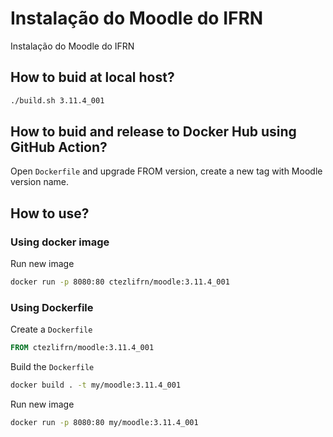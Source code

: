 # Instalação do Moodle do IFRN

Instalação do Moodle do IFRN

## How to buid at local host?

```bash
./build.sh 3.11.4_001
```

## How to buid and release to Docker Hub using GitHub Action?

Open `Dockerfile` and upgrade FROM version, create a new tag with Moodle version name.

## How to use?

### Using docker image

Run new image

```bash
docker run -p 8080:80 ctezlifrn/moodle:3.11.4_001
```


### Using Dockerfile

Create a `Dockerfile`

```Dockerfile
FROM ctezlifrn/moodle:3.11.4_001
```

Build the `Dockerfile`

```bash
docker build . -t my/moodle:3.11.4_001
```

Run new image

```bash
docker run -p 8080:80 my/moodle:3.11.4_001
```


